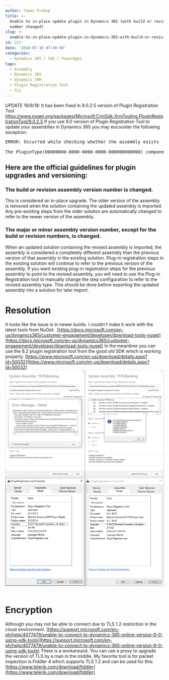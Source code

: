 ```yaml
---
author: Tomas Prokop
title: >-
  Unable to in-place update plugin in Dynamics 365 (with build or revision
  number changed)
slug: >-
  unable-to-in-place-update-plugin-in-dynamics-365-with-build-or-revision-number-changed
id: 223
date: '2018-07-10 07:40:50'
categories:
  - Dynamics 365 / CDS / PowerApps
tags:
  - Assembly
  - Dynamics 365
  - Dynamics CRM
  - Plugin Registration Tool
  - TLS
---
```


UPDATE 19/9/18: It has been fixed in 9.0.2.5 version of Plugin Registration Tool https://www.nuget.org/packages/Microsoft.CrmSdk.XrmTooling.PluginRegistrationTool/9.0.2.5 If you use 9.0 version of Plugin Registration Tool to update your assemblies in Dynamics 365 you may encounter the following exception:

<pre class="wrap:true lang:default highlight:0 decode:true ">ERROR: Occurred while checking whether the assembly exists

The PluginType(00000000-0000-0000-0000-000000000000) component cannot be deleted because it is referenced by 1 other components. For a list of referenced components, use the RetrieveDependenciesForDeleteRequest.</pre>

## **Here are the official guidelines for plugin upgrades and versioning:**

### **The build or revision assembly version number is changed.**

This is considered an in-place upgrade. The older version of the assembly is removed when the solution containing the updated assembly is imported. Any pre-existing steps from the older solution are automatically changed to refer to the newer version of the assembly.

### **The major or minor assembly version number, except for the build or revision numbers, is changed.**

When an updated solution containing the revised assembly is imported, the assembly is considered a completely different assembly than the previous version of that assembly in the existing solution. Plug-in registration steps in the existing solution will continue to refer to the previous version of the assembly. If you want existing plug-in registration steps for the previous assembly to point to the revised assembly, you will need to use the Plug-in Registration tool to manually change the step configuration to refer to the revised assembly type. This should be done before exporting the updated assembly into a solution for later import.  

# **Resolution**

It looks like the issue is in newer builds. I couldn't make it work with the latest tools from NuGet:  [https://docs.microsoft.com/en-us/dynamics365/customer-engagement/developer/download-tools-nuget](https://docs.microsoft.com/en-us/dynamics365/customer-engagement/developer/download-tools-nuget) In the meantime you can use the 8.2 plugin registration tool from the good old SDK which is working properly. [https://www.microsoft.com/en-us/download/details.aspx?id=50032](https://www.microsoft.com/en-us/download/details.aspx?id=50032)   ![](/uploads/2018/07/PluginRegistration_2018-07-01_19-09-12.png) ![](/uploads/2018/07/devenv_2018-07-01_19-10-44.png)  

# Encryption

Although you may not be able to connect due to TLS 1.2 restriction in the cloud environment. [https://support.microsoft.com/en-ph/help/4077479/unable-to-connect-to-dynamics-365-online-version-9-0-using-sdk-tools](https://support.microsoft.com/en-ph/help/4077479/unable-to-connect-to-dynamics-365-online-version-9-0-using-sdk-tools) There is a workaround. You can use a proxy to upgrade the version of TLS by a man in the middle. My favorite tool is for packet inspection is Fiddler 4 which supports TLS 1.2 and can be used for this: [https://www.telerik.com/download/fiddler](https://www.telerik.com/download/fiddler)